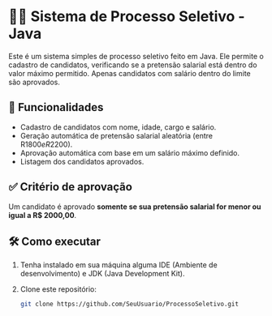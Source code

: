 # 🧑‍💼 Sistema de Processo Seletivo - Java

Este é um sistema simples de processo seletivo feito em Java. Ele permite o cadastro de candidatos, verificando se a pretensão salarial está dentro do valor máximo permitido. Apenas candidatos com salário dentro do limite são aprovados.

## 🚀 Funcionalidades

- Cadastro de candidatos com nome, idade, cargo e salário.
- Geração automática de pretensão salarial aleatória (entre R$1800 e R$2200).
- Aprovação automática com base em um salário máximo definido.
- Listagem dos candidatos aprovados.

## ✅ Critério de aprovação

Um candidato é aprovado **somente se sua pretensão salarial for menor ou igual a R$ 2000,00**.

## 🛠️ Como executar

1. Tenha instalado em sua máquina alguma IDE (Ambiente de desenvolvimento) e JDK (Java Development Kit).

2. Clone este repositório:
   ```bash
   git clone https://github.com/SeuUsuario/ProcessoSeletivo.git
